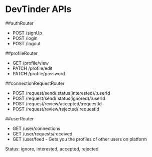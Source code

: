 # DevTinder APIs

##authRouter
- POST /signUp
- POST /login
- POST /logout

##profileRouter
- GET /profile/view
- PATCH /profile/edit
- PATCH /profile/password

##connectionRequestRouter
- POST /request/send/:status(interested)/:userId
- POST /request/send/:status(ignored)/:userId
- POST /request/review/accepted/:requestId
- POST /request/review/rejected/:requestId

##userRouter
- GET /user/connections
- GET /user/requests/received
- GET /user/feed - Gets you the profiles of other users on platform

Status: ignore, interested, accepted, rejected
